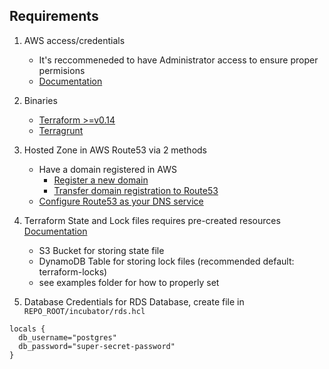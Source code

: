 ## Requirements

1. AWS access/credentials
    - It's reccommeneded to have Administrator access to ensure proper permisions
    - [Documentation](https://docs.aws.amazon.com/cli/latest/userguide/cli-configure-files.html)

2. Binaries
    - [Terraform >=v0.14](https://www.terraform.io/downloads.html)
    - [Terragrunt](https://terragrunt.gruntwork.io/docs/getting-started/install/)

3. Hosted Zone in AWS Route53 via 2 methods
    - Have a domain registered in AWS
        - [Register a new domain](https://docs.aws.amazon.com/Route53/latest/DeveloperGuide/domain-register.html)
        - [Transfer domain registration to Route53](https://docs.aws.amazon.com/Route53/latest/DeveloperGuide/domain-transfer-to-route-53.html)
    - [Configure Route53 as your DNS service](https://docs.aws.amazon.com/Route53/latest/DeveloperGuide/migrate-dns-domain-in-use.html)

4. Terraform State and Lock files requires pre-created resources [Documentation](https://www.terraform.io/docs/language/settings/backends/s3.html)
    - S3 Bucket for storing state file
    - DynamoDB Table for storing lock files (recommended default: terraform-locks)
    - see examples folder for how to properly set

5. Database Credentials for RDS Database, create file in
`REPO_ROOT/incubator/rds.hcl`
```
locals {
  db_username="postgres"
  db_password="super-secret-password"
}
```